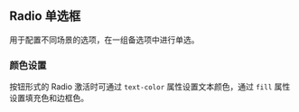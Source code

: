 <div class="demo-header">
<p class="overviewicon">
  <span class="wapi-form-radioboxgroup"/>
</p>

## Radio 单选框

<nova-uxlink widget-name="Selectgroup"></nova-uxlink>

用于配置不同场景的选项，在一组备选项中进行单选。
</div>

### 颜色设置

按钮形式的 Radio 激活时可通过 `text-color` 属性设置文本颜色，通过 `fill` 属性设置填充色和边框色。

<nova-demo-view link="radio/active-color.vue"></nova-demo-view>

<br>
